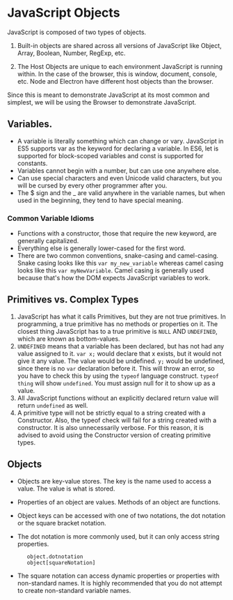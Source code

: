 # JavaScript Objects

JavaScript is composed of two types of objects.
  
  1. Built-in objects are shared across all versions of JavaScript like Object, Array, Boolean, Number, RegExp, etc.
  
  2. The Host Objects are unique to each environment JavaScript is running within.  In the case of the browser, this is window, document, console, etc.  Node and Electron have different host objects than the browser.
  
  Since this is meant to demonstrate JavaScript at its most common and simplest, we will be using the Browser to demonstrate JavaScript.  

## Variables.  

* A variable is literally something which can change or vary.  JavaScript in ES5 supports var as the keyword for declaring a variable.  In ES6, let is supported for block-scoped variables and const is supported for constants.
* Variables cannot begin with a number, but can use one anywhere else.
* Can use special characters and even Unicode valid characters, but you will be cursed by every other programmer after you.
* The $ sign and the _ are valid anywhere in the variable names, but when used in the beginning, they tend to have special meaning.

### Common Variable Idioms

* Functions with a constructor, those that require the new keyword, are generally capitalized.
* Everything else is generally lower-cased for the first word.
* There are two common conventions, snake-casing and camel-casing.  Snake casing looks like this `var my_new_variable` whereas camel casing looks like this `var myNewVariable`.  Camel casing is generally used because that's how the DOM expects JavaScript variables to work.

## Primitives vs. Complex Types

1. JavaScript has what it calls Primitives, but they are not true primitives.  In programming, a true primitive has no methods or properties on it.  The closest thing JavaScript has to a true primitive is `NULL` AND `UNDEFINED`, which are known as bottom-values.
2. `UNDEFINED` means that a variable has been declared, but has not had any value assigned to it.  `var x;` would declare that x exists, but it would not give it any value.  The value would be undefined.  `y;` would be undefined, since there is no `var` declaration before it.  This will throw an error, so you have to check this by using the `typeof` language construct.  `typeof thing` will show `undefined`.  You must assign null for it to show up as a value.
3. All JavaScript functions without an explicitly declared return value will return `undefined` as well.
4. A primitive type will not be strictly equal to a string created with a Constructor.  Also, the typeof check will fail for a string created with a constructor.  It is also unnecessarily verbose.  For this reason, it is advised to avoid using the Constructor version of creating primitive types.

## Objects

- Objects are key-value stores.  The key is the name used to access a value.  The value is what is stored.
- Properties of an object are values.  Methods of an object are functions.
- Object keys can be accessed with one of two notations, the dot notation or the square bracket notation.
- The dot notation is more commonly used, but it can only access string properties.
 
		 object.dotnotation
		 object[squareNotation]
		 
- The square notation can access dynamic properties or properties with non-standard names.  It is highly recommended that you do not attempt to create non-standard variable names.